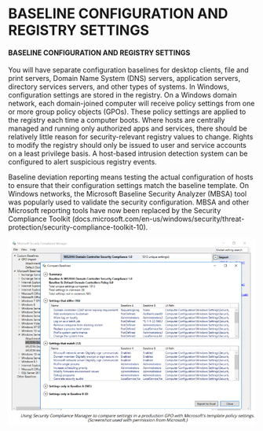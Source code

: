 # BASELINE CONFIGURATION AND REGISTRY SETTINGS

#### BASELINE CONFIGURATION AND REGISTRY SETTINGS

You will have separate configuration baselines for desktop clients, file and print servers, Domain Name System (DNS) servers, application servers, directory services servers, and other types of systems. In Windows, configuration settings are stored in the registry. On a Windows domain network, each domain-joined computer will receive policy settings from one or more group policy objects (GPOs). These policy settings are applied to the registry each time a computer boots. Where hosts are centrally managed and running only authorized apps and services, there should be relatively little reason for security-relevant registry values to change. Rights to modify the registry should only be issued to user and service accounts on a least privilege basis. A host-based intrusion detection system can be configured to alert suspicious registry events.

Baseline deviation reporting means testing the actual configuration of hosts to ensure that their configuration settings match the baseline template. On Windows networks, the Microsoft Baseline Security Analyzer (MBSA) tool was popularly used to validate the security configuration. MBSA and other Microsoft reporting tools have now been replaced by the Security Compliance Toolkit (docs.microsoft.com/en-us/windows/security/threat-protection/security-compliance-toolkit-10).

![](./img/baseline.png)

